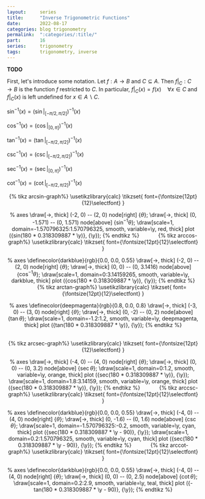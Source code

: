 ```yaml
---
layout:     series
title:      "Inverse Trigonometric Functions"
date:       2022-08-17
categories: blog trigonometry
permalink:  ":categories/:title/"
part:       16
series:     trigonometry
tags:       trigonometry, inverse
---
```


**TODO**

First, let's introduce some notation. Let $f : A \rightarrow B$ and $C \subseteq A$. Then $f \rvert_C : C \rightarrow B$ is the function $f$ restricted to $C$. In particular, $f \rvert_C (x) = f(x) \quad \forall x \in C$ and $f \rvert_C (x)$ is left undefined for $x \in A \backslash C$.

$\sin^{-1} (x) = (\sin \rvert_{[-\pi/2, \pi/2]})^{-1} (x)$

$\cos^{-1} (x) = (\cos \rvert_{[0, \pi]})^{-1} (x)$

$\tan^{-1} (x) = (\tan \rvert_{[-\pi/2, \pi/2]})^{-1} (x)$

$\csc^{-1} (x) = (\csc \rvert_{[-\pi/2, \pi/2]})^{-1} (x)$

$\sec^{-1} (x) = (\sec \rvert_{[0, \pi]})^{-1} (x)$

$\cot^{-1} (x) = (\cot \rvert_{[-\pi/2, \pi/2]})^{-1} (x)$

<center>
{% tikz arcsin-graph%}
  \usetikzlibrary{calc}
  \tikzset{
    font={\fontsize{12pt}{12}\selectfont}
  }

  % axes
  \draw[->, thick] (-2, 0) -- (2, 0) node[right] {$\theta$};
  \draw[->, thick] (0, -1.571) -- (0, 1.571) node[above] {$\sin^{-1} \theta$};
  \draw[scale=1, domain=-1.570796325:1.570796325, smooth, variable=\y, red, thick] plot ({sin(180 * 0.318309887 * \y)}, {\y});
{% endtikz %}
&emsp;&emsp;&emsp;
{% tikz arccos-graph%}
  \usetikzlibrary{calc}
  \tikzset{
    font={\fontsize{12pt}{12}\selectfont}
  }

  % axes
  \definecolor{darkblue}{rgb}{0.0, 0.0, 0.55}
  \draw[->, thick] (-2, 0) -- (2, 0) node[right] {$\theta$};
  \draw[->, thick] (0, 0) -- (0, 3.1416) node[above] {$\cos^{-1} \theta$};
  \draw[scale=1, domain=0:3.14159265, smooth, variable=\y, darkblue, thick] plot ({cos(180 * 0.318309887 * \y)}, {\y});
{% endtikz %}
&emsp;&emsp;&emsp;
{% tikz arctan-graph%}
  \usetikzlibrary{calc}
  \tikzset{
    font={\fontsize{12pt}{12}\selectfont}
  }

  % axes
  \definecolor{deepmagenta}{rgb}{0.8, 0.0, 0.8}
  \draw[->, thick] (-3, 0) -- (3, 0) node[right] {$\theta$};
  \draw[->, thick] (0, -2) -- (0, 2) node[above] {$\tan \theta$};
  \draw[scale=1, domain=-1.2:1.2, smooth, variable=\y, deepmagenta, thick] plot ({tan(180 * 0.318309887 * \y)}, {\y});
{% endtikz %}
</center>

<br>

<center>
{% tikz arcsec-graph%}
  \usetikzlibrary{calc}
  \tikzset{
    font={\fontsize{12pt}{12}\selectfont}
  }

  % axes
  \draw[->, thick] (-4, 0) -- (4, 0) node[right] {$\theta$};
  \draw[->, thick] (0, 0) -- (0, 3.2) node[above] {$\sec \theta$};
  \draw[scale=1, domain=0:1.2, smooth, variable=\y, orange, thick] plot ({sec(180 * 0.318309887 * \y)}, {\y});
  \draw[scale=1, domain=1.8:3.14159, smooth, variable=\y, orange, thick] plot ({sec(180 * 0.318309887 * \y)}, {\y});
{% endtikz %}
&emsp;&emsp;&emsp;
{% tikz arccsc-graph%}
  \usetikzlibrary{calc}
  \tikzset{
    font={\fontsize{12pt}{12}\selectfont}
  }

  % axes
  \definecolor{darkblue}{rgb}{0.0, 0.0, 0.55}
  \draw[->, thick] (-4, 0) -- (4, 0) node[right] {$\theta$};
  \draw[->, thick] (0, -1.6) -- (0, 1.6) node[above] {$\csc \theta$};
  \draw[scale=1, domain=-1.570796325:-0.2, smooth, variable=\y, cyan, thick] plot ({sec(180 * 0.318309887 * \y - 90)}, {\y});
  \draw[scale=1, domain=0.2:1.570796325, smooth, variable=\y, cyan, thick] plot ({sec(180 * 0.318309887 * \y - 90)}, {\y});
{% endtikz %}
&emsp;&emsp;&emsp;
{% tikz arccot-graph%}
  \usetikzlibrary{calc}
  \tikzset{
    font={\fontsize{12pt}{12}\selectfont}
  }

  % axes
  \definecolor{darkblue}{rgb}{0.0, 0.0, 0.55}
  \draw[->, thick] (-4, 0) -- (4, 0) node[right] {$\theta$};
  \draw[->, thick] (0, 0) -- (0, 2.5) node[above] {$\cot \theta$};
  \draw[scale=1, domain=0.2:2.9, smooth, variable=\y, teal, thick] plot ({-tan(180 * 0.318309887 * \y - 90)}, {\y});
{% endtikz %}
</center>